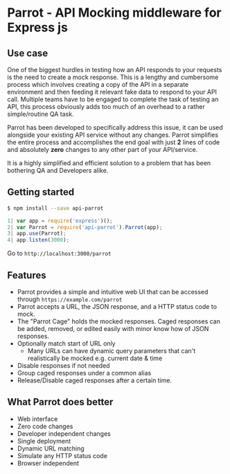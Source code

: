 # Parrot - API Mocking middleware for Express js

## Use case

One of the biggest hurdles in testing how an API responds to your requests is the need to create a mock response. This is a lengthy and cumbersome process which involves creating a copy of the API in a separate environment and then feeding it relevant fake data to respond to your API call. Multiple teams have to be engaged to complete the task of testing an API, this process obviously adds too much of an overhead to a rather simple/routine QA task.

Parrot has been developed to specifically address this issue, it can be used alongside your existing API service without any changes. Parrot simplifies the entire process and accomplishes the end goal with just **2** lines of code and absolutely **zero** changes to any other part of your API/service.

It is a highly simplified and efficient solution to a problem that has been bothering QA and Developers alike.

## Getting started

```bash
$ npm install --save api-parrot
```

```js
1| var app = require('express')();
2| var Parrot = require('api-parrot').Parrot(app);
3| app.use(Parrot);
4| app.listen(3000);
```

Go to `http://localhost:3000/parrot`

## Features

- Parrot provides a simple and intuitive web UI that can be accessed through `https://example.com/parrot`
- Parrot accepts a URL, the JSON response, and a HTTP status code to mock.
- The "Parrot Cage" holds the mocked responses. Caged responses can be added, removed, or edited easily with minor know how of JSON responses.
- Optionally match start of URL only
  - Many URLs can have dynamic query parameters that can't realistically be mocked e.g. current date & time
- Disable responses if not needed
- Group caged responses under a common alias
- Release/Disable caged responses after a certain time.

## What Parrot does better

- Web interface
- Zero code changes
- Developer independent changes
- Single deployment
- Dynamic URL matching
- Simulate any HTTP status code
- Browser independent
